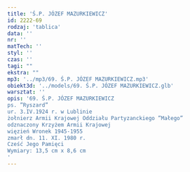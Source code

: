 ```yaml
---
title: 'Ś.P. JÓZEF MAZURKIEWICZ'
id: 2222-69
rodzaj: 'tablica'
data: ''
nr: ''
matTech: ''
styl: ''
czas: ''
tagi: ""
ekstra: ""
mp3: '../mp3/69. Ś.P. JÓZEF MAZURKIEWICZ.mp3'
obiekt3d: '../models/69. Ś.P. JÓZEF MAZURKIEWICZ.glb'
warsztat: ''
opis: '69. Ś.P. JÓZEF MAZURKIEWICZ
ps. ”Ryszard”
ur. 3.IV.1924 r. w Lublinie
żołnierz Armii Krajowej Oddziału Partyzanckiego ”Małego”
odznaczony Krzyżem Armii Krajowej
więzień Wronek 1945-1955
zmarł dn. 11. XI. 1980 r.
Cześć Jego Pamięci 
Wymiary: 13,5 cm x 8,6 cm
'
---
```



